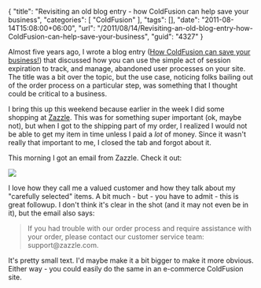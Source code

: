 {
	"title": "Revisiting an old blog entry - how ColdFusion can help save your business",
	"categories": [
		"ColdFusion"
	],
	"tags": [],
	"date": "2011-08-14T15:08:00+06:00",
	"url": "/2011/08/14/Revisiting-an-old-blog-entry-how-ColdFusion-can-help-save-your-business",
	"guid": "4327"
}

Almost five years ago, I wrote a blog entry (<a href="http://www.raymondcamden.com/index.cfm/2006/10/20/How-ColdFusion-can-save-you-business">How ColdFusion can save your business!</a>) that discussed how you can use the simple act of session expiration to track, and manage, abandoned user processes on your site. The title was a bit over the topic, but the use case, noticing folks bailing out of the order process on a particular step, was something that I thought could be critical to a business. 

I bring this up this weekend because earlier in the week I did some shopping at <a href="http://www.zazzle.com/">Zazzle</a>. This was for something super important (ok, maybe not), but when I got to the shipping part of my order, I realized I would not be able to get my item in time unless I paid a <i>lot</i> of money. Since it wasn't really that important to me, I closed the tab and forgot about it. 

This morning I got an email from Zazzle. Check it out:

<img src="https://static.raymondcamden.com/images/cfjedi/ScreenClip152.png" />

I love how they call me a valued customer and how they talk about my "carefully selected" items. A bit much - but - you have to admit - this is great followup. I don't think it's clear in the shot (and it may not even be in it), but the email also says:

<blockquote>
If you had trouble with our order process and require assistance with your order, please contact our customer service team: support@zazzle.com.
</blockquote>

It's pretty small text. I'd maybe make it a bit bigger to make it more obvious. Either way - you could easily do the same in an e-commerce ColdFusion site.